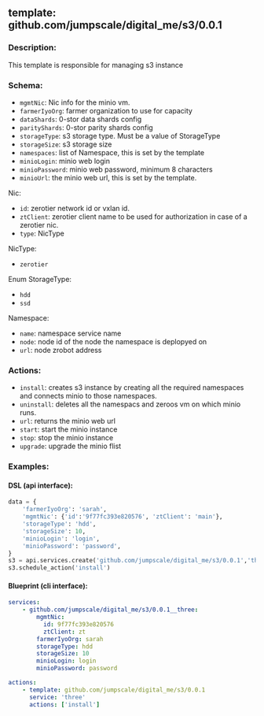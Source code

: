 ## template: github.com/jumpscale/digital_me/s3/0.0.1

### Description:
This template is responsible for managing s3 instance

### Schema:

- `mgmtNic`: Nic info for the minio vm.
- `farmerIyoOrg`: farmer organization to use for capacity
- `dataShards`: 0-stor data shards config
- `parityShards`: 0-stor parity shards config
- `storageType`: s3 storage type. Must be a value of StorageType
- `storageSize`: s3 storage size
- `namespaces`: list of Namespace, this is set by the template
- `minioLogin`: minio web login
- `minioPassword`: minio web password, minimum 8 characters
- `minioUrl`: the minio web url, this is set by the template.

Nic:
- `id`: zerotier network id or vxlan id.
- `ztClient`: zerotier client name to be used for authorization in case of a zerotier nic.
- `type`: NicType

NicType:
- `zerotier`

Enum StorageType:
- `hdd`
- `ssd`

Namespace:
- `name`: namespace service name 
- `node`: node id of the node the namespace is deplopyed on
- `url`: node zrobot address


### Actions:
- `install`: creates s3 instance by creating all the required namespaces and connects minio to those namespaces.
- `uninstall`: deletes all the namespacs and zeroos vm on which minio runs.
- `url`: returns the minio web url
- `start`: start the minio instance
- `stop`: stop the minio instance
- `upgrade`: upgrade the minio flist

### Examples:
#### DSL (api interface):
```python
data = {
    'farmerIyoOrg': 'sarah',
    'mgmtNic': {'id':'9f77fc393e820576', 'ztClient': 'main'},
    'storageType': 'hdd',
    'storageSize': 10,
    'minioLogin': 'login',
    'minioPassword': 'password',
}
s3 = api.services.create('github.com/jumpscale/digital_me/s3/0.0.1','three', data)
s3.schedule_action('install')
```

#### Blueprint (cli interface):
```yaml
services:
    - github.com/jumpscale/digital_me/s3/0.0.1__three:
        mgmtNic:
          id: 9f77fc393e820576
          ztClient: zt
        farmerIyoOrg: sarah
        storageType: hdd
        storageSize: 10
        minioLogin: login
        minioPassword: password

actions:
    - template: github.com/jumpscale/digital_me/s3/0.0.1
      service: 'three'
      actions: ['install']

```
